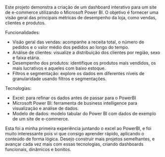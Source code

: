 Este projeto demonstra a criação de um dashboard interativo para um site de e-commerce utilizando o Microsoft Power BI. O objetivo é fornecer uma visão geral das principais métricas de desempenho da loja, como vendas, clientes e produtos.

Funcionalidades:
- Visão geral das vendas: acompanhe a receita total, o número de pedidos e o valor médio dos pedidos ao longo do tempo.
- Análise de clientes: visualize a distribuição dos clientes por região, sexo e faixa etária.
- Desempenho dos produtos: identifique os produtos mais vendidos, os mais lucrativos e aqueles com baixo estoque.
- Filtros e segmentação: explore os dados em diferentes níveis de granularidade usando filtros e segmentações.

Tecnologias:
- Excel: para refinar os dados antes de passar para o PowerBI
- Microsoft Power BI: ferramenta de business intelligence para visualização e análise de dados.
- Modelo de dados: modelo tabular do Power BI com dados de exemplo de um site de e-commerce.

Esta foi a minha primeira experiência juntando o excel ao PowerBI, e foi muito interessante pois vi que consigo aprender rápido, aplicando o conteúdo de forma lógica. Desejo construir mais projetos semelhantes, e avançar cada vez mais com essas tecnologias, criando dashboards funcionais, dinâmicos e bonitos.
